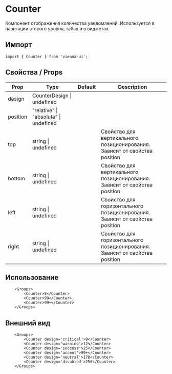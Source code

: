 # Counter

Компонент отображения количества уведомлений. Используется в навигации второго уровня, табах и в виджетах.

## Импорт

```
import { Counter } from 'vienna-ui';
```

## Свойства / Props


| Prop | Type | Default | Description |
| --- | --- | --- | --- |
| design | CounterDesign \| undefined |  |
| position | "relative" \| "absolute" \| undefined |  |
| top | string \| undefined |  | Свойство для вертикального позиционирования. Зависит от свойства position |
| bottom | string \| undefined |  | Свойство для вертикального позиционирования. Зависит от свойства position |
| left | string \| undefined |  | Свойство для горизонтального позиционирования. Зависит от свойства position |
| right | string \| undefined |  | Свойство для горизонтального позиционирования. Зависит от свойства position |

## Использование

```
    <Groups>
        <Counter>8</Counter>
        <Counter>99</Counter>
        <Counter>99+</Counter>
    </Groups>
```

## Внешний вид

```
    <Groups>
        <Counter design='critical'>9</Counter>
        <Counter design='warning'>12</Counter>
        <Counter design='success'>25</Counter>
        <Counter design='accent'>99+</Counter>
        <Counter design='neutral'>178</Counter>
        <Counter design='disabled'>256</Counter>
    </Groups>
```
